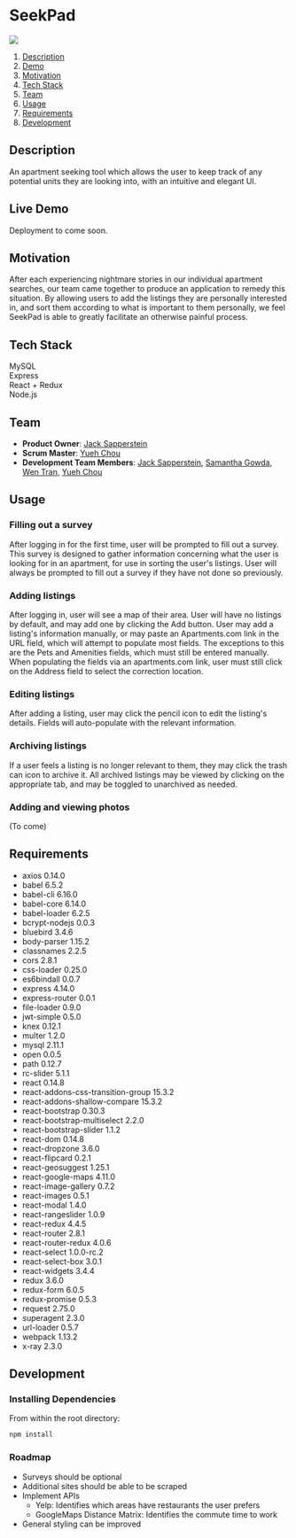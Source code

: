 # SeekPad
<img src="https://travis-ci.org/mountainMeteors/mountainMeteors.svg?branch=dev"/>

1. [Description](#description)
2. [Demo](#livedemo)
3. [Motivation](#motivation)
4. [Tech Stack](#techstack)
5. [Team](#team)
6. [Usage](#usage)
7. [Requirements](#requirements)
8. [Development](#development)

## Description
An apartment seeking tool which allows the user to keep track of any potential units they are looking into, with an intuitive and elegant UI.

## Live Demo
Deployment to come soon.

## Motivation
After each experiencing nightmare stories in our individual apartment searches, our team came together to produce an application to remedy this situation. By allowing users to add the listings they are personally interested in, and sort them according to what is important to them personally, we feel SeekPad is able to greatly facilitate an otherwise painful process.

## Tech Stack
MySQL  
Express  
React + Redux  
Node.js  

## Team

  - __Product Owner__: [Jack Sapperstein](http://github.com/jacksappo)
  - __Scrum Master__: [Yueh Chou](http://github.com/yuehkchou)
  - __Development Team Members__: [Jack Sapperstein](http://github.com/jacksappo), [Samantha Gowda](http://github.com/samgowda), [Wen Tran](http://github.com/wentran), [Yueh Chou](http://github.com/yuehkchou)

## Usage
### Filling out a survey
After logging in for the first time, user will be prompted to fill out a survey. This survey is designed to gather information concerning what the user is looking for in an apartment, for use in sorting the user's listings.
User will always be prompted to fill out a survey if they have not done so previously.
### Adding listings
After logging in, user will see a map of their area. User will have no listings by default, and may add one by clicking the Add button. User may add a listing's information manually, or may paste an Apartments.com link in the URL field, which will attempt to populate most fields. The exceptions to this are the Pets and Amenities fields, which must still be entered manually.
When populating the fields via an apartments.com link, user must still click on the Address field to select the correction location.
### Editing listings
After adding a listing, user may click the pencil icon to edit the listing's details. Fields will auto-populate with the relevant information.
### Archiving listings
If a user feels a listing is no longer relevant to them, they may click the trash can icon to archive it. All archived listings may be viewed by clicking on the appropriate tab, and may be toggled to unarchived as needed.
### Adding and viewing photos
(To come)

## Requirements
- axios 0.14.0
- babel 6.5.2
- babel-cli 6.16.0
- babel-core 6.14.0
- babel-loader 6.2.5
- bcrypt-nodejs 0.0.3
- bluebird 3.4.6
- body-parser 1.15.2
- classnames 2.2.5
- cors 2.8.1
- css-loader 0.25.0
- es6bindall 0.0.7
- express 4.14.0
- express-router 0.0.1
- file-loader 0.9.0
- jwt-simple 0.5.0
- knex 0.12.1
- multer 1.2.0
- mysql 2.11.1
- open 0.0.5
- path 0.12.7
- rc-slider 5.1.1
- react 0.14.8
- react-addons-css-transition-group 15.3.2
- react-addons-shallow-compare 15.3.2
- react-bootstrap 0.30.3
- react-bootstrap-multiselect 2.2.0
- react-bootstrap-slider 1.1.2
- react-dom 0.14.8
- react-dropzone 3.6.0
- react-flipcard 0.2.1
- react-geosuggest 1.25.1
- react-google-maps 4.11.0
- react-image-gallery 0.7.2
- react-images 0.5.1
- react-modal 1.4.0
- react-rangeslider 1.0.9
- react-redux 4.4.5
- react-router 2.8.1
- react-router-redux 4.0.6
- react-select 1.0.0-rc.2
- react-select-box 3.0.1
- react-widgets 3.4.4
- redux 3.6.0
- redux-form 6.0.5
- redux-promise 0.5.3
- request 2.75.0
- superagent 2.3.0
- url-loader 0.5.7
- webpack 1.13.2
- x-ray 2.3.0

## Development

### Installing Dependencies

From within the root directory:

```sh
npm install
```

### Roadmap

- Surveys should be optional
- Additional sites should be able to be scraped
- Implement APIs
  - Yelp: Identifies which areas have restaurants the user prefers
  - GoogleMaps Distance Matrix: Identifies the commute time to work
- General styling can be improved
